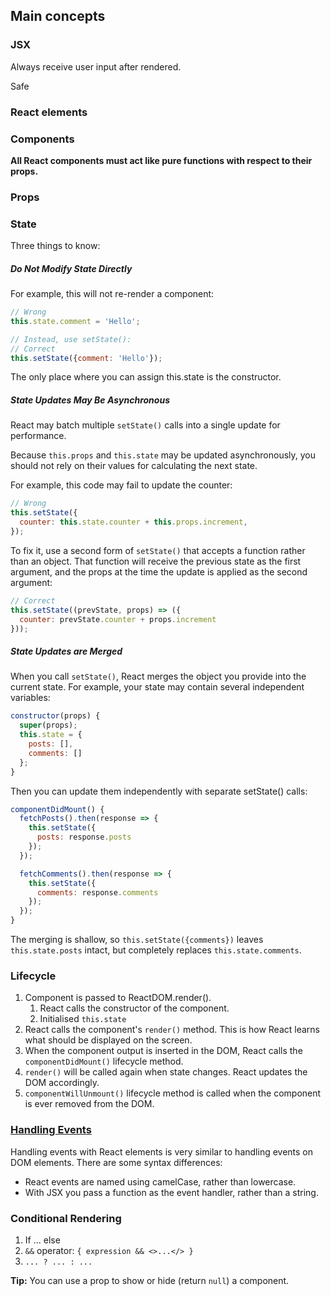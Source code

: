## Main concepts

### JSX

Always receive user input after rendered. 

Safe

### React elements

### Components

**All React components must act like pure functions with respect to their props.**

### Props

### State

Three things to know:

##### Do Not Modify State Directly

For example, this will not re-render a component:

``` javascript
// Wrong
this.state.comment = 'Hello';

// Instead, use setState():
// Correct
this.setState({comment: 'Hello'});
```

The only place where you can assign this.state is the constructor.

##### State Updates May Be Asynchronous

React may batch multiple `setState()` calls into a single update for performance.

Because `this.props` and `this.state` may be updated asynchronously, you should not rely on their values for calculating the next state.  

For example, this code may fail to update the counter:

``` javascript
// Wrong
this.setState({
  counter: this.state.counter + this.props.increment,
});
```

To fix it, use a second form of `setState()` that accepts a function rather than an object. That function will receive the previous state as the first argument, and the props at the time the update is applied as the second argument:  

``` javascript
// Correct
this.setState((prevState, props) => ({
  counter: prevState.counter + props.increment
}));
```

##### State Updates are Merged

When you call `setState()`, React merges the object you provide into the current state. 
For example, your state may contain several independent variables:

``` javascript
constructor(props) {
  super(props);
  this.state = {
    posts: [],
    comments: []
  };
}
```

Then you can update them independently with separate setState() calls:

``` javascript
componentDidMount() {
  fetchPosts().then(response => {
    this.setState({
      posts: response.posts
    });
  });

  fetchComments().then(response => {
    this.setState({
      comments: response.comments
    });
  });
}
```

The merging is shallow, so `this.setState({comments})` leaves `this.state.posts` intact, but completely replaces `this.state.comments`.

### Lifecycle

1. Component is passed to ReactDOM.render().
   1. React calls the constructor of the component.
   2. Initialised `this.state`
2. React calls the component's `render()` method. This is how React learns what should be displayed on the screen.
3. When the component output is inserted in the DOM, React calls the `componentDidMount()` lifecycle method.
4. `render()` will be called again when state changes. React updates the DOM accordingly.
5. `componentWillUnmount()` lifecycle method is called when the component is ever removed from the DOM.

### [Handling Events](https://reactjs.org/docs/handling-events.html)

Handling events with React elements is very similar to handling events on DOM elements. There are some syntax differences:

- React events are named using camelCase, rather than lowercase.
- With JSX you pass a function as the event handler, rather than a string.

### Conditional Rendering

1. If ... else
2. `&&` operator: `{ expression && <>...</> }`
3. `... ? ... : ...`

**Tip:** You can use a prop to show or hide (return `null`) a component.